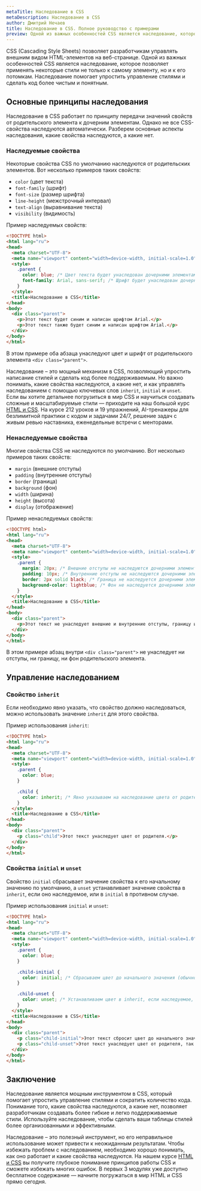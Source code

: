 ```yaml
---
metaTitle: Наследование в CSS
metaDescription: Наследование в CSS
author: Дмитрий Нечаев
title: Наследование в CSS. Полное руководство с примерами
preview: Одной из важных особенностей CSS является наследование, которое позволяет применять некоторые стили не только к самому элементу, но и к его потомкам. Наследование помогает упростить управление стилями и сделать код более чистым и понятным.
---
```


CSS (Cascading Style Sheets) позволяет разработчикам управлять внешним видом HTML-элементов на веб-странице. Одной из важных особенностей CSS является наследование, которое позволяет применять некоторые стили не только к самому элементу, но и к его потомкам. Наследование помогает упростить управление стилями и сделать код более чистым и понятным.

## Основные принципы наследования

Наследование в CSS работает по принципу передачи значений свойств от родительского элемента к дочерним элементам. Однако не все CSS-свойства наследуются автоматически. Разберем основные аспекты наследования, какие свойства наследуются, а какие нет.

### Наследуемые свойства

Некоторые свойства CSS по умолчанию наследуются от родительских элементов. Вот несколько примеров таких свойств:

- `color` (цвет текста)
- `font-family` (шрифт)
- `font-size` (размер шрифта)
- `line-height` (межстрочный интервал)
- `text-align` (выравнивание текста)
- `visibility` (видимость)

Пример наследуемых свойств:

```html
<!DOCTYPE html>
<html lang="ru">
<head>
  <meta charset="UTF-8">
  <meta name="viewport" content="width=device-width, initial-scale=1.0">
  <style>
    .parent {
      color: blue; /* Цвет текста будет унаследован дочерними элементами */
      font-family: Arial, sans-serif; /* Шрифт будет унаследован дочерними элементами */
    }
  </style>
  <title>Наследование в CSS</title>
</head>
<body>
  <div class="parent">
    <p>Этот текст будет синим и написан шрифтом Arial.</p>
    <p>Этот текст также будет синим и написан шрифтом Arial.</p>
  </div>
</body>
</html>

```

В этом примере оба абзаца унаследуют цвет и шрифт от родительского элемента `<div class="parent">`.

Наследование – это мощный механизм в CSS, позволяющий упростить написание стилей и сделать код более поддерживаемым. Но важно понимать, какие свойства наследуются, а какие нет, и как управлять наследованием с помощью ключевых слов `inherit`, `initial` и `unset`. Если вы хотите детальнее погрузиться в мир CSS и научиться создавать сложные и масштабируемые стили — приходите на наш большой курс [HTML и CSS](https://purpleschool.ru/course/html-css?utm_source=knowledgebase&utm_medium=text&utm_campaign=nasledovanie-v-css-polnoe-rukovodstvo-s-primerami). На курсе 212 уроков и 19 упражнений, AI-тренажеры для безлимитной практики с кодом и задачами 24/7, решение задач с живым ревью наставника, еженедельные встречи с менторами.

### Ненаследуемые свойства

Многие свойства CSS не наследуются по умолчанию. Вот несколько примеров таких свойств:

- `margin` (внешние отступы)
- `padding` (внутренние отступы)
- `border` (граница)
- `background` (фон)
- `width` (ширина)
- `height` (высота)
- `display` (отображение)

Пример ненаследуемых свойств:

```html
<!DOCTYPE html>
<html lang="ru">
<head>
  <meta charset="UTF-8">
  <meta name="viewport" content="width=device-width, initial-scale=1.0">
  <style>
    .parent {
      margin: 20px; /* Внешние отступы не наследуются дочерними элементами */
      padding: 10px; /* Внутренние отступы не наследуются дочерними элементами */
      border: 2px solid black; /* Граница не наследуется дочерними элементами */
      background-color: lightblue; /* Фон не наследуется дочерними элементами */
    }
  </style>
  <title>Наследование в CSS</title>
</head>
<body>
  <div class="parent">
    <p>Этот текст не унаследует внешние и внутренние отступы, границу и фон от родительского элемента.</p>
  </div>
</body>
</html>

```

В этом примере абзац внутри `<div class="parent">` не унаследует ни отступы, ни границу, ни фон родительского элемента.

## Управление наследованием

### Свойство `inherit`

Если необходимо явно указать, что свойство должно наследоваться, можно использовать значение `inherit` для этого свойства.

Пример использования `inherit`:

```html
<!DOCTYPE html>
<html lang="ru">
<head>
  <meta charset="UTF-8">
  <meta name="viewport" content="width=device-width, initial-scale=1.0">
  <style>
    .parent {
      color: blue;
    }

    .child {
      color: inherit; /* Явно указываем на наследование цвета от родителя */
    }
  </style>
  <title>Наследование в CSS</title>
</head>
<body>
  <div class="parent">
    <p class="child">Этот текст унаследует цвет от родителя.</p>
  </div>
</body>
</html>

```

### Свойства `initial` и `unset`

Свойство `initial` сбрасывает значение свойства к его начальному значению по умолчанию, а `unset` устанавливает значение свойства в `inherit`, если оно наследуемое, или в `initial` в противном случае.

Пример использования `initial` и `unset`:

```html
<!DOCTYPE html>
<html lang="ru">
<head>
  <meta charset="UTF-8">
  <meta name="viewport" content="width=device-width, initial-scale=1.0">
  <style>
    .parent {
      color: blue;
    }

    .child-initial {
      color: initial; /* Сбрасываем цвет до начального значения (обычно черного) */
    }

    .child-unset {
      color: unset; /* Устанавливаем цвет в inherit, если наследуемое, или initial */
    }
  </style>
  <title>Наследование в CSS</title>
</head>
<body>
  <div class="parent">
    <p class="child-initial">Этот текст сбросит цвет до начального значения.</p>
    <p class="child-unset">Этот текст унаследует цвет от родителя, так как color наследуемое свойство.</p>
  </div>
</body>
</html>

```

## Заключение

Наследование является мощным инструментом в CSS, который помогает упростить управление стилями и сократить количество кода. Понимание того, какие свойства наследуются, а какие нет, позволяет разработчикам создавать более гибкие и легко поддерживаемые стили. Используйте наследование, чтобы сделать ваши таблицы стилей более организованными и эффективными.

Наследование – это полезный инструмент, но его неправильное использование может привести к неожиданным результатам. Чтобы избежать проблем с наследованием, необходимо хорошо понимать, как оно работает и какие свойства наследуются. На нашем курсе [HTML и CSS](https://purpleschool.ru/course/html-css?utm_source=knowledgebase&utm_medium=text&utm_campaign=nasledovanie-v-css-polnoe-rukovodstvo-s-primerami) вы получите глубокое понимание принципов работы CSS и сможете избежать многих ошибок. В первых 3 модулях уже доступно бесплатное содержание — начните погружаться в мир HTML и CSS прямо сегодня.
